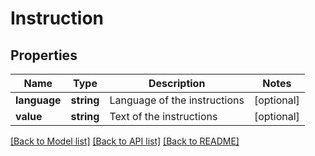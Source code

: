 # Instruction

## Properties
Name | Type | Description | Notes
------------ | ------------- | ------------- | -------------
**language** | **string** | Language of the instructions | [optional] 
**value** | **string** | Text of the instructions | [optional] 

[[Back to Model list]](../README.md#documentation-for-models) [[Back to API list]](../README.md#documentation-for-api-endpoints) [[Back to README]](../README.md)


